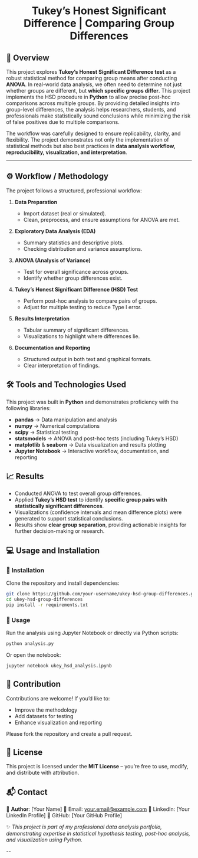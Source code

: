 

<h1 align='center'> Tukey’s Honest Significant Difference | Comparing Group Differences</h1>

## 📝 Overview

This project explores **Tukey’s Honest Significant Difference test** as a robust statistical method for comparing group means after conducting **ANOVA**. In real-world data analysis, we often need to determine not just whether groups are different, but **which specific groups differ**. This project implements the HSD procedure in **Python** to allow precise post-hoc comparisons across multiple groups. By providing detailed insights into group-level differences, the analysis helps researchers, students, and professionals make statistically sound conclusions while minimizing the risk of false positives due to multiple comparisons.

The workflow was carefully designed to ensure replicability, clarity, and flexibility. The project demonstrates not only the implementation of statistical methods but also best practices in **data analysis workflow, reproducibility, visualization, and interpretation**.

---

## ⚙️ Workflow / Methodology

The project follows a structured, professional workflow:

1. **Data Preparation**

   * Import dataset (real or simulated).
   * Clean, preprocess, and ensure assumptions for ANOVA are met.

2. **Exploratory Data Analysis (EDA)**

   * Summary statistics and descriptive plots.
   * Checking distribution and variance assumptions.

3. **ANOVA (Analysis of Variance)**

   * Test for overall significance across groups.
   * Identify whether group differences exist.

4. **Tukey’s Honest Significant Difference (HSD) Test**

   * Perform post-hoc analysis to compare pairs of groups.
   * Adjust for multiple testing to reduce Type I error.

5. **Results Interpretation**

   * Tabular summary of significant differences.
   * Visualizations to highlight where differences lie.

6. **Documentation and Reporting**

   * Structured output in both text and graphical formats.
   * Clear interpretation of findings.

## 🛠️ Tools and Technologies Used

This project was built in **Python** and demonstrates proficiency with the following libraries:

* **pandas** → Data manipulation and analysis
* **numpy** → Numerical computations
* **scipy** → Statistical testing
* **statsmodels** → ANOVA and post-hoc tests (including Tukey’s HSD)
* **matplotlib** & **seaborn** → Data visualization and results plotting
* **Jupyter Notebook** → Interactive workflow, documentation, and reporting


## 📈 Results

* Conducted ANOVA to test overall group differences.
* Applied **Tukey’s HSD test** to identify **specific group pairs with statistically significant differences**.
* Visualizations (confidence intervals and mean difference plots) were generated to support statistical conclusions.
* Results show **clear group separation**, providing actionable insights for further decision-making or research.


## 💻 Usage and Installation

### 🔹 Installation

Clone the repository and install dependencies:

```bash
git clone https://github.com/your-username/ukey-hsd-group-differences.git
cd ukey-hsd-group-differences
pip install -r requirements.txt
```

### 🔹 Usage

Run the analysis using Jupyter Notebook or directly via Python scripts:

```bash
python analysis.py
```

Or open the notebook:

```bash
jupyter notebook ukey_hsd_analysis.ipynb
```


## 🤝 Contribution

Contributions are welcome! If you’d like to:

* Improve the methodology
* Add datasets for testing
* Enhance visualization and reporting

Please fork the repository and create a pull request.


## 📜 License

This project is licensed under the **MIT License** – you’re free to use, modify, and distribute with attribution.


## 📬 Contact

👤 **Author**: \[Your Name]
📧 Email: [your.email@example.com](mailto:your.email@example.com)
🔗 LinkedIn: \[Your LinkedIn Profile]
🐙 GitHub: \[Your GitHub Profile]


✨ *This project is part of my professional data analysis portfolio, demonstrating expertise in statistical hypothesis testing, post-hoc analysis, and visualization using Python.*

--

